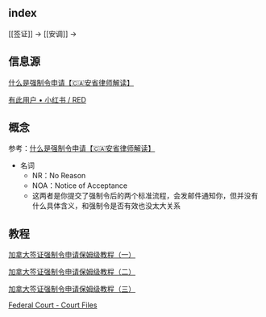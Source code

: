 
## index

[[签证]] -> [[安调]] ->

## 信息源

[什么是强制令申请【🇨🇦安省律师解读】](http://xhslink.com/J4ys1t)

[有此用户 • 小红书 / RED](https://www.xiaohongshu.com/user/profile/62a9111c000000001b025684)

## 概念

参考：[什么是强制令申请【🇨🇦安省律师解读】](http://xhslink.com/J4ys1t)

- 名词 
	- NR：No Reason
	- NOA：Notice of Acceptance
	- 这两者是你提交了强制令后的两个标准流程，会发邮件通知你，但并没有什么具体含义，和强制令是否有效也没太大关系

## 教程

[加拿大签证强制令申请保姆级教程（一）](https://www.xiaohongshu.com/explore/634f84f700000000070154ca?app_platform=ios&app_version=7.72&share_from_user_hidden=true&type=normal&xhsshare=CopyLink&appuid=638c53da000000001f01a7ab&apptime=1674785497)

[加拿大签证强制令申请保姆级教程（二）](http://xhslink.com/S7qy1t)

[加拿大签证强制令申请保姆级教程（三）](https://www.xiaohongshu.com/explore/635aacbe0000000014036fa4)

[Federal Court - Court Files](https://www.fct-cf.gc.ca/en/court-files-and-decisions/court-files#tab02)